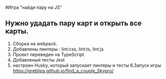 #Игра "найди пару на JS"
## Нужно удадать пару карт и открыть все карты.
1. Сборка на webpack.
2. Добавлены линтеры : lint:css, lint:ts, lint:js
3. Проект переведен на TypeScript
4. Добавленый тесты Jest
5. настроен Husky, который запускает линтеры и тесты
6.Запуск игры https://greblips.github.io/find_a_couple_Skypro/

